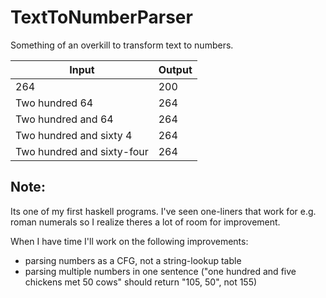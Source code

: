 # TextToNumberParser
Something of an overkill to transform text to numbers.

| Input                         | Output        |
| ------------------------------|:--------------|
| 264                           | 200           |
| Two hundred 64                | 264           |
| Two hundred and 64            | 264           |
| Two hundred and sixty 4       | 264           |
| Two hundred and sixty-four    | 264           |

## Note:
Its one of my first haskell programs. I've seen one-liners that work for e.g. roman numerals so I realize theres a lot of room for improvement.  

When I have time I'll work on the following improvements:
* parsing numbers as a CFG, not a string-lookup table
* parsing multiple numbers in one sentence ("one hundred and five chickens met 50 cows" should return "105, 50", not 155) 
